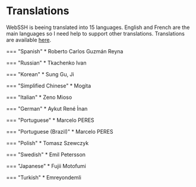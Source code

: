 # Translations
WebSSH is beeing translated into 15 languages. 
English and French are the main languages so I need help to support other translations.
Translations are available [here](https://github.com/isontheline/pro.webssh.net/tree/master/translations).

=== "Spanish"
    * Roberto Carlos Guzmán Reyna

=== "Russian"
    * Tkachenko Ivan

=== "Korean"
    * Sung Gu, Ji

=== "Simplified Chinese"
    * Mogita

=== "Italian"
    * Zeno Mioso

=== "German"
    * Aykut René İnan

=== "Portuguese"
    * Marcelo PERES

=== "Portuguese (Brazil)"
    * Marcelo PERES

=== "Polish"
    * Tomasz Szewczyk

=== "Swedish"
    * Emil Petersson

=== "Japanese"
    * Fujii Motofumi

=== "Turkish"
    * Emreyondemli
